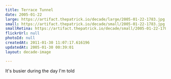 ```yaml
---
title: Terrace Tunnel
date: 2005-01-22
large: https://artifact.thepatrick.io/decade/large/2005-01-22-1783.jpg
small: https://artifact.thepatrick.io/decade/small/2005-01-22-1783.jpg
smallRetina: https://artifact.thepatrick.io/decade/small/2005-01-22-1783@2x.jpg
flickrUrl: null
photoId: null
createdAt: 2011-01-30 11:07:17.616196
updatedAt: 2005-01-30 00:39:01
layout: decade-image

---
```

It's busier during the day I'm told
